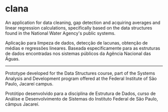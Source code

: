 # clana

An application for data cleaning, gap detection and acquiring averages and linear regression calculations, specifically based on the data structures found in the National Water Agency's public systems.

Aplicação para limpeza de dados, detecção de lacunas, obtenção de médias e regressões lineares. Baseada especificamente para as estruturas de dados encontradas nos sistemas públicos da Agência Nacional das Águas.

----
Prototype developed for the Data Structures course, part of the Systems Analysis and Development program offered at the Federal Institute of São Paulo, Jacareí campus.

Protótipo desenvolvido para a disciplina de Estrutura de Dados, curso de Análise e Desenvolvimento de Sistemas do Instituto Federal de São Paulo, câmpus Jacareí.
